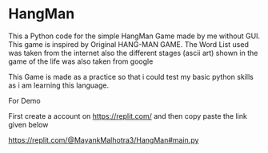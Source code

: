 # HangMan
This a Python code for the simple HangMan Game made by me without GUI. This game is inspired by Original HANG-MAN GAME. The Word List used was taken from the internet also the different stages (ascii art) shown in the game of the life was also taken from google

This Game is made as a practice so that i could test my basic python skills as i am learning this language.


For Demo

First create a account on https://replit.com/
and then copy paste the link given below

https://replit.com/@MayankMalhotra3/HangMan#main.py
